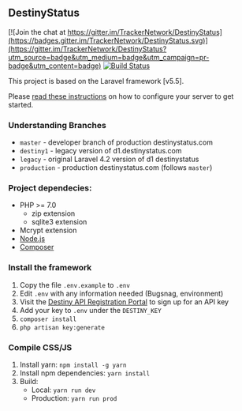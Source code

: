 ## DestinyStatus

[![Join the chat at https://gitter.im/TrackerNetwork/DestinyStatus](https://badges.gitter.im/TrackerNetwork/DestinyStatus.svg)](https://gitter.im/TrackerNetwork/DestinyStatus?utm_source=badge&utm_medium=badge&utm_campaign=pr-badge&utm_content=badge) [![Build Status](https://travis-ci.org/TrackerNetwork/DestinyStatus.svg?branch=master)](https://travis-ci.org/TrackerNetwork/DestinyStatus)

This project is based on the Laravel framework [v5.5].

Please [read these instructions](https://laravel.com/docs/5.5#server-requirements) on how to configure your server to get started.

### Understanding Branches

* `master` 	- developer branch of production destinystatus.com
* `destiny1` 	- legacy version of d1.destinystatus.com
* `legacy` 	- original Laravel 4.2 version of d1 destinystatus
* `production`  - production destinystatus.com (follows `master`)

### Project dependecies:

* PHP >= 7.0
  * zip extension
  * sqlite3 extension
* Mcrypt extension
* [Node.js](https://nodejs.org)
* [Composer](https://getcomposer.org)

### Install the framework

1. Copy the file `.env.example` to `.env`
2. Edit `.env` with any information needed (Bugsnag, environment)
3. Visit the [Destiny API Registration Portal](https://www.bungie.net/en/user/api) to sign up for an API key
4. Add your key to `.env` under the `DESTINY_KEY`
5. `composer install`
6. `php artisan key:generate`

### Compile CSS/JS

1. Install yarn: `npm install -g yarn`
2. Install npm dependencies: `yarn install`
3. Build:
    * Local: `yarn run dev`
    * Production: `yarn run prod`